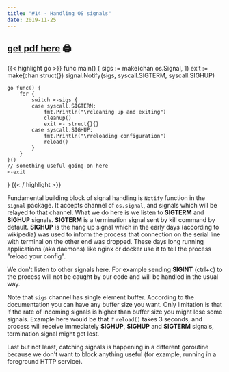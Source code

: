 ```yaml
---
title: "#14 - Handling OS signals"
date: 2019-11-25
---
```


## [get pdf here](/gott/episode14.pdf) 🖨

{{< highlight go >}}
func main() {
    sigs := make(chan os.Signal, 1)
    exit := make(chan struct{})
    signal.Notify(sigs, syscall.SIGTERM, syscall.SIGHUP)

    go func() {
        for {
            switch <-sigs {
            case syscall.SIGTERM:
                fmt.Println("\rcleaning up and exiting")
                cleanup()
                exit <- struct{}{}
            case syscall.SIGHUP: 
                fmt.Println("\rreloading configuration")
                reload() 
            }
        }
    }()
    // something useful going on here
    <-exit 
}
{{< / highlight >}}

Fundamental building block of signal handling is `Notify` function in the `signal` package. It accepts channel of `os.signal`, and signals which will be relayed to that channel. What we do here is we listen to **SIGTERM** and **SIGHUP** signals. **SIGTERM** is a termination signal sent by kill command by default. **SIGHUP** is the hang up signal which in the early days (according to wikipedia) was used to inform the process that connection on the serial line with terminal on the other end was dropped. These days long running applications (aka daemons) like nginx or docker use it to tell the process "reload your config". 

We don't listen to other signals here. For example sending **SIGINT** (ctrl+c) to the process will not be caught by our code and will be handled in the usual way.

Note that `sigs` channel has single element buffer. According to the documentation you can have any buffer size you want. Only limitation is that if the rate of incoming signals is higher than buffer size you might lose some signals. Example here would be that if `reload()` takes 3 seconds, and process will receive immediately **SIGHUP**, **SIGHUP** and **SIGTERM** signals, termination signal might get lost.

Last but not least, catching signals is happening in a different goroutine because we don't want to block anything useful (for example, running in a foreground HTTP service).
